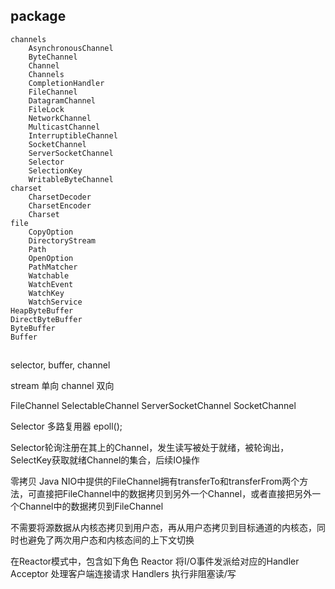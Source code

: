 

## package

```
channels
    AsynchronousChannel
    ByteChannel
    Channel
    Channels
    CompletionHandler
    FileChannel
    DatagramChannel
    FileLock
    NetworkChannel
    MulticastChannel
    InterruptibleChannel
    SocketChannel
    ServerSocketChannel
    Selector
    SelectionKey
    WritableByteChannel
charset
    CharsetDecoder
    CharsetEncoder
    Charset
file
    CopyOption
    DirectoryStream
    Path
    OpenOption
    PathMatcher
    Watchable
    WatchEvent
    WatchKey
    WatchService
HeapByteBuffer
DirectByteBuffer
ByteBuffer
Buffer
```


##
selector, buffer, channel

stream  单向
channel 双向

FileChannel
SelectableChannel
	ServerSocketChannel
	SocketChannel
	
Selector 多路复用器 epoll();

Selector轮询注册在其上的Channel，发生读写被处于就绪，被轮询出，SelectKey获取就绪Channel的集合，后续IO操作


零拷贝
Java NIO中提供的FileChannel拥有transferTo和transferFrom两个方法，可直接把FileChannel中的数据拷贝到另外一个Channel，或者直接把另外一个Channel中的数据拷贝到FileChannel

不需要将源数据从内核态拷贝到用户态，再从用户态拷贝到目标通道的内核态，同时也避免了两次用户态和内核态间的上下文切换


在Reactor模式中，包含如下角色
Reactor 将I/O事件发派给对应的Handler
Acceptor 处理客户端连接请求
Handlers 执行非阻塞读/写